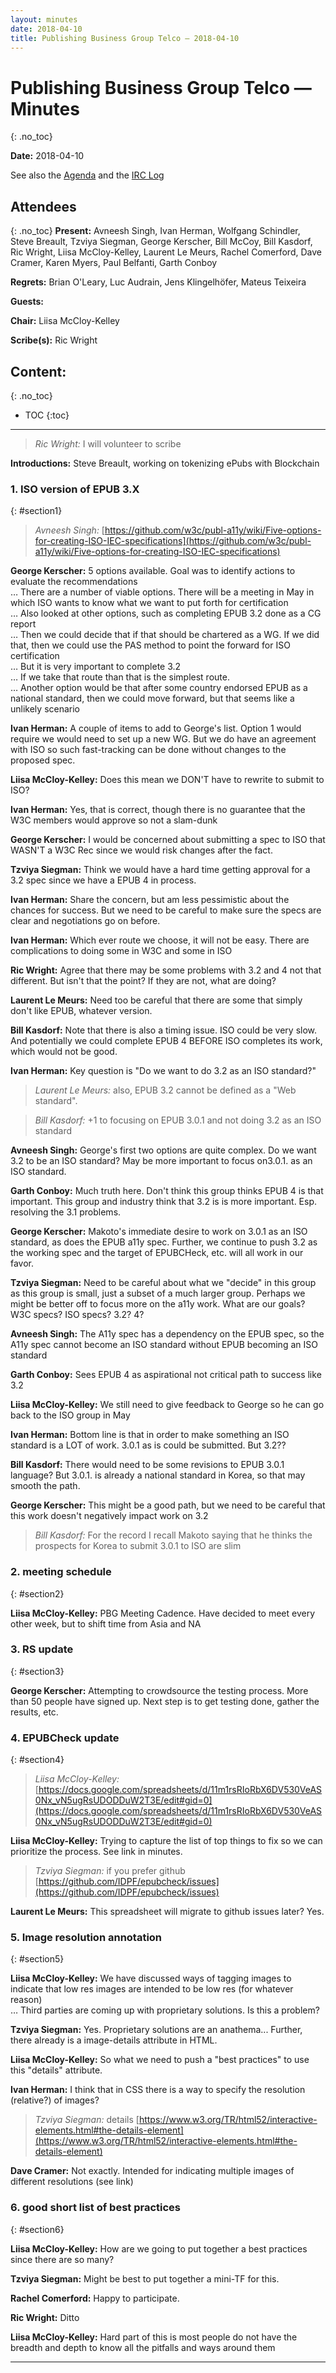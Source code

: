 ```yaml
---
layout: minutes
date: 2018-04-10
title: Publishing Business Group Telco — 2018-04-10
---
```


# Publishing Business Group Telco — Minutes
{: .no_toc}



**Date:** 2018-04-10

See also the [Agenda](https://lists.w3.org/Archives/Public/public-publishingbg/2018Apr/0009.html) and the [IRC Log](https://www.w3.org/2018/04/10-pbg-irc.txt)

## Attendees
{: .no_toc}
**Present:** Avneesh Singh, Ivan Herman, Wolfgang Schindler, Steve Breault, Tzviya Siegman, George Kerscher, Bill McCoy, Bill Kasdorf, Ric Wright, Liisa McCloy-Kelley, Laurent Le Meurs, Rachel Comerford, Dave Cramer, Karen Myers, Paul Belfanti, Garth Conboy

**Regrets:** Brian O'Leary, Luc Audrain, Jens Klingelhöfer, Mateus Teixeira

**Guests:** 

**Chair:** Liisa McCloy-Kelley

**Scribe(s):** Ric Wright

## Content:
{: .no_toc}

* TOC
{:toc}
---


> *Ric Wright:* I will volunteer to scribe

**Introductions:** Steve Breault, working on tokenizing ePubs with Blockchain  

### 1. ISO version of EPUB 3.X
{: #section1}

> *Avneesh Singh:* [https://github.com/w3c/publ-a11y/wiki/Five-options-for-creating-ISO-IEC-specifications](https://github.com/w3c/publ-a11y/wiki/Five-options-for-creating-ISO-IEC-specifications)

**George Kerscher:** 5 options available.  Goal was to identify actions to evaluate the recommendations  
… There are a number of viable options.  There will be a meeting in May in which ISO wants to know what we want to put forth for certification  
… Also looked at other options, such as completing EPUB 3.2 done as a CG report  
… Then we could decide that if that should be chartered as a WG.  If we did that, then we could use the PAS method to point the forward for ISO certification  
… But it is very important to complete 3.2  
… If we take that route than that is the simplest route.  
… Another option would be that after some country endorsed EPUB as a national standard, then we could move forward, but that seems like a unlikely scenario  

**Ivan Herman:** A couple of items to add to George's list.  Option 1 would require we would need to set up a new WG.  But we do have an agreement with ISO so such fast-tracking can be done without changes to the proposed spec.  

**Liisa McCloy-Kelley:** Does this mean we DON'T have to rewrite to submit to ISO?  

**Ivan Herman:** Yes, that is correct, though there is no guarantee that the W3C members would approve so not a slam-dunk  

**George Kerscher:** I would be concerned about submitting a spec to ISO that WASN'T a W3C Rec since we would risk changes after the fact.  

**Tzviya Siegman:** Think we would have a hard time getting approval for a 3.2 spec since we have a EPUB 4 in process.  

**Ivan Herman:** Share the concern, but am less pessimistic about the chances for success. But we need to be careful to make sure the specs are clear and negotiations go on before.  

**Ivan Herman:** Which ever route we choose, it will not be easy.  There are complications to doing some in W3C and some in ISO  

**Ric Wright:** Agree that there may be some problems with 3.2 and 4 not that different.  But isn't that the point? If they are not, what are doing?  

**Laurent Le Meurs:** Need too be careful that there are some that simply don't like EPUB, whatever version.  

**Bill Kasdorf:** Note that there is also a timing issue.  ISO could be very slow.  And potentially we could complete EPUB 4 BEFORE ISO completes its work, which would not be good.  

**Ivan Herman:** Key question is "Do we want to do 3.2 as an ISO standard?"  

> *Laurent Le Meurs:* also, EPUB 3.2 cannot be defined as a "Web standard".

> *Bill Kasdorf:* +1 to focusing on EPUB 3.0.1 and not doing 3.2 as an ISO standard

**Avneesh Singh:** George's first two options are quite complex.  Do we want 3.2 to be an ISO standard?  May be more important to focus on3.0.1. as an ISO standard.  

**Garth Conboy:** Much truth here.  Don't think this group thinks EPUB 4 is that important.  This group and industry think that 3.2 is is more important. Esp. resolving the 3.1 problems.  

**George Kerscher:** Makoto's immediate desire to work on 3.0.1 as an ISO standard, as does the EPUB a11y spec.  Further, we continue to push 3.2 as the working spec and the target of EPUBCHeck, etc. will all work in our favor.  

**Tzviya Siegman:** Need to be careful about what we "decide" in this group as this group is small, just a subset of a much larger group.  Perhaps we might be better off to focus more on the a11y work. What are our goals?   W3C specs?  ISO specs?  3.2?  4?  

**Avneesh Singh:** The A11y spec has a dependency on the EPUB spec, so the A11y spec cannot become an ISO standard without EPUB becoming an ISO standard  

**Garth Conboy:** Sees EPUB 4 as aspirational not critical path to success like 3.2  

**Liisa McCloy-Kelley:** We still need to give feedback to George so he can go back to the ISO group in May  

**Ivan Herman:** Bottom line is that in order to make something an ISO standard is a LOT of work.  3.0.1 as is could be submitted.  But 3.2??  

**Bill Kasdorf:** There would need to be some revisions to EPUB 3.0.1 language?  But 3.0.1. is already a national standard in Korea, so that may smooth the path.  

**George Kerscher:** This might be a good path, but we need to be careful that this work doesn't negatively impact work on 3.2  

> *Bill Kasdorf:* For the record I recall Makoto saying that he thinks the prospects for Korea to submit 3.0.1 to ISO are slim

### 2. meeting schedule
{: #section2}

**Liisa McCloy-Kelley:** PBG Meeting Cadence.  Have decided to meet every other week, but to shift time from Asia and NA  

### 3. RS update
{: #section3}

**George Kerscher:** Attempting to crowdsource the testing process.  More than 50 people have signed up.  Next step is to get testing done, gather the results, etc.  

### 4. EPUBCheck update
{: #section4}

> *Liisa McCloy-Kelley:* [https://docs.google.com/spreadsheets/d/11m1rsRIoRbX6DV530VeAS0Nx_vN5ugRsUDODDuW2T3E/edit#gid=0](https://docs.google.com/spreadsheets/d/11m1rsRIoRbX6DV530VeAS0Nx_vN5ugRsUDODDuW2T3E/edit#gid=0)

**Liisa McCloy-Kelley:** Trying to capture the list of top things to fix so we can prioritize the process.  See link in minutes.  

> *Tzviya Siegman:* if you prefer github [https://github.com/IDPF/epubcheck/issues](https://github.com/IDPF/epubcheck/issues)

**Laurent Le Meurs:** This spreadsheet will migrate to github issues later?  Yes.  

### 5. Image resolution annotation
{: #section5}

**Liisa McCloy-Kelley:** We have discussed ways of tagging images to indicate that low res images are intended to be low res (for whatever reason)  
… Third parties are coming up with proprietary solutions.  Is this a problem?  

**Tzviya Siegman:** Yes.  Proprietary solutions are an anathema...  Further, there already is a image-details attribute in HTML.  

**Liisa McCloy-Kelley:** So what we need to push a "best practices" to use this "details" attribute.  

**Ivan Herman:** I think that in CSS there is a way to specify the resolution (relative?) of images?  

> *Tzviya Siegman:* details [https://www.w3.org/TR/html52/interactive-elements.html#the-details-element](https://www.w3.org/TR/html52/interactive-elements.html#the-details-element)

**Dave Cramer:** Not exactly.  Intended for indicating multiple images of different resolutions (see link)  

### 6. good short list of best practices
{: #section6}

**Liisa McCloy-Kelley:** How are we going to put together a best practices since there are so many?  

**Tzviya Siegman:** Might be best to put together a mini-TF for this.  

**Rachel Comerford:** Happy to participate.  

**Ric Wright:** Ditto  

**Liisa McCloy-Kelley:** Hard part of this is most people do not have the breadth and depth to know all the pitfalls and ways around them  

---
